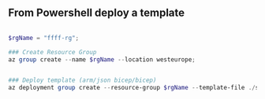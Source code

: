 


## From Powershell deploy a template


```powershell

$rgName = "ffff-rg";

### Create Resource Group
az group create --name $rgName --location westeurope;


### Deploy template (arm/json bicep/bicep)
az deployment group create --resource-group $rgName --template-file ./sub/fdfdf.json

```